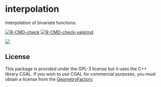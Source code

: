 # interpolation

Interpolation of bivariate functions.

<!-- badges: start -->
[![R-CMD-check](https://github.com/stla/interpolation/actions/workflows/R-CMD-check.yaml/badge.svg)](https://github.com/stla/interpolation/actions/workflows/R-CMD-check.yaml)
[![R-CMD-check-valgrind](https://github.com/stla/interpolation/actions/workflows/R-CMD-check-valgrind.yaml/badge.svg)](https://github.com/stla/interpolation/actions/workflows/R-CMD-check-valgrind.yaml)
<!-- badges: end -->

![](https://raw.githubusercontent.com/stla/interpolation/main/inst/screenshots/interpolatedVectorField.png)


## License

This package is provided under the GPL-3 license but it uses the C++ library 
CGAL. If you wish to use CGAL for commercial purposes, you must obtain a 
license from the [GeometryFactory](https://geometryfactory.com).
